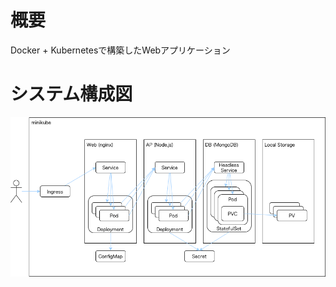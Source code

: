 # 概要
Docker + Kubernetesで構築したWebアプリケーション
# システム構成図
![システム構成図](https://github.com/waitsj778/docker-kubernetes-web-application-test/blob/main/%E3%82%B7%E3%82%B9%E3%83%86%E3%83%A0%E6%A7%8B%E6%88%90%E5%9B%B3%20(1).png)
